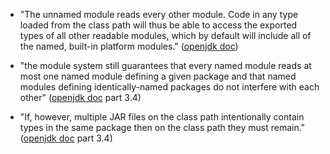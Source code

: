 * "The unnamed module reads every other module. Code in any type loaded from the class path will thus be able to access the exported types of all other readable modules, which by default will include all of the named, built-in platform modules." ([openjdk doc](https://openjdk.java.net/projects/jigsaw/spec/sotms/#compatibility--migration))

* "the module system still guarantees that every named module reads at most one named module defining a given package and that named modules defining identically-named packages do not interfere with each other" ([openjdk doc](https://openjdk.java.net/projects/jigsaw/spec/sotms/#compatibility--migration) part 3.4)
* "If, however, multiple JAR files on the class path intentionally contain types in the same package then on the class path they must remain." ([openjdk doc](https://openjdk.java.net/projects/jigsaw/spec/sotms/#compatibility--migration) part 3.4)

